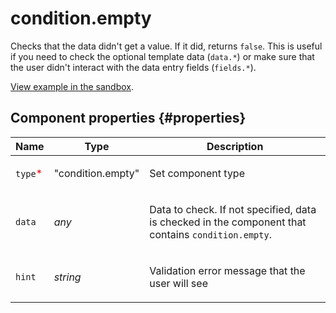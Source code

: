 # condition.empty

Checks that the data didn't get a value. If it did, returns `false`. This is useful if you need to check the optional template data (`data.*`) or make sure that the user didn't interact with the data entry fields (`fields.*`).

[View example in the sandbox](https://clck.ru/asRzy).

## Component properties {#properties}

| Name                                     | Type              | Description                                                                                               |
| ---------------------------------------- | ----------------- | --------------------------------------------------------------------------------------------------------- |
| `type`<span style="color: red">\*</span> | "condition.empty" | <p>Set component type</p>                                                                                 |
| `data`                                   | _any_             | <p>Data to check. If not specified, data is checked in the component that contains `condition.empty`.</p> |
| `hint`                                   | _string_          | <p>Validation error message that the user will see</p>                                                    |
